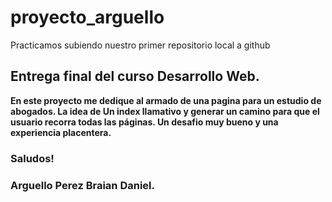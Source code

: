 # proyecto_arguello
Practicamos subiendo nuestro primer repositorio local a github
## Entrega final del curso Desarrollo Web.

**En este proyecto me dedique al armado de una pagina para un estudio de abogados.
La idea de Un index llamativo y generar un camino para que el usuario recorra todas las páginas.
Un desafio muy bueno y una experiencia placentera.**

### Saludos!
### Arguello Perez Braian Daniel.
